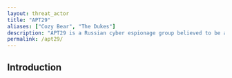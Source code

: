 ```yaml
---
layout: threat_actor
title: "APT29"
aliases: ["Cozy Bear", "The Dukes"]
description: "APT29 is a Russian cyber espionage group believed to be associated with the Russian intelligence services."
permalink: /apt29/
---
```


## Introduction


